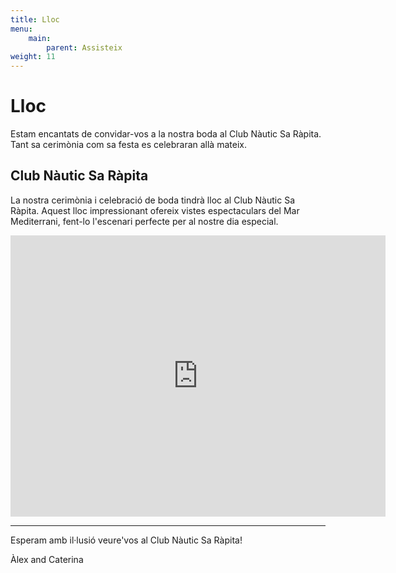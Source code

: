 ```yaml
---
title: Lloc
menu:
    main:
        parent: Assisteix
weight: 11
---
```

# Lloc

Estam encantats de convidar-vos a la nostra boda al Club Nàutic Sa Ràpita. Tant sa cerimònia com sa festa es celebraran allà mateix.

## Club Nàutic Sa Ràpita

La nostra cerimònia i celebració de boda tindrà lloc al Club Nàutic Sa Ràpita. Aquest lloc impressionant ofereix vistes espectaculars del Mar Mediterrani, fent-lo l'escenari perfecte per al nostre dia especial.

<iframe src="https://www.google.com/maps/embed?pb=!1m18!1m12!1m3!1d3668.3482968920375!2d2.9530722812768273!3d39.36300868341456!2m3!1f0!2f0!3f0!3m2!1i1024!2i768!4f13.1!3m3!1m2!1s0x1297a8aaf3728019%3A0x43525c38acc36a72!2sClub%20N%C3%A0utic%20Sa%20R%C3%A0pita!5e0!3m2!1ses!2ses!4v1704023288374!5m2!1ses!2ses" width="600" height="450" style="border:0;" allowfullscreen="" loading="lazy" referrerpolicy="no-referrer-when-downgrade"></iframe>

---

Esperam amb il·lusió veure'vos al Club Nàutic Sa Ràpita!

Àlex and Caterina
